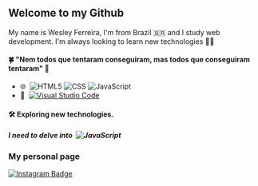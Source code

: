 ## Welcome to my Github

My name is Wesley Ferreira, I'm from Brazil 🇧🇷 and I study web development. I'm always looking to learn new technologies 👨‍💻

#### 🍀 "Nem todos que tentaram conseguiram, mas todos que conseguiram tentaram" 🧙

-  🌐&nbsp; ![HTML5](https://img.shields.io/badge/-HTML5-333333?style=flat&logo=HTML5)  ![CSS](https://img.shields.io/badge/-CSS-333333?style=flat&logo=CSS3&logoColor=1572B6) ![JavaScript](https://img.shields.io/badge/-JavaScript-333333?style=flat&logo=javascript)
- 🔧&nbsp; [![Visual Studio Code](https://img.shields.io/badge/-Visual%20Studio%20Code-333333?style=flat&logo=visual-studio-code&logoColor=blue)](https://code.visualstudio.com)

#### 🛠 Exploring new technologies.
##### I need to delve into &nbsp;![JavaScript](https://img.shields.io/badge/-JavaScript-333333?style=flat&logo=javascript)

###  My personal page
[![Instagram Badge](https://img.shields.io/badge/-Instagram-blue?style=flat-square&logo=Instagram&logoColor=white&link=https://www.instagram.com/wesley.ramox/)](https://www.instagram.com/wesleyramox/)
